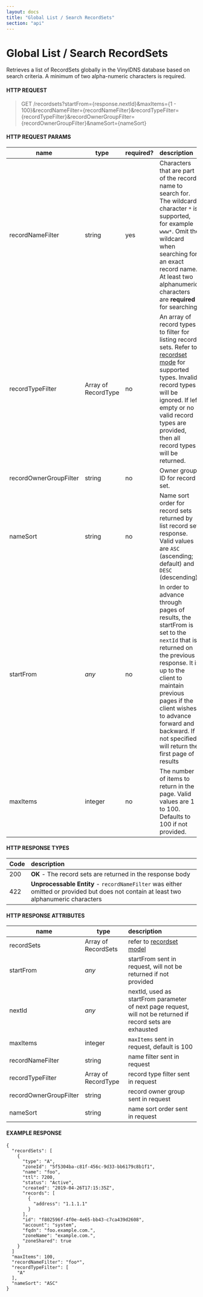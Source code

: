 ```yaml
---
layout: docs
title: "Global List / Search RecordSets"
section: "api"
---
```


# Global List / Search RecordSets

Retrieves a list of RecordSets globally in the VinylDNS database based on search criteria. A minimum of two alpha-numeric characters is required.

#### HTTP REQUEST

> GET /recordsets?startFrom={response.nextId}&maxItems={1 - 100}&recordNameFilter={recordNameFilter}&recordTypeFilter={recordTypeFilter}&recordOwnerGroupFilter={recordOwnerGroupFilter}&nameSort={nameSort}

#### HTTP REQUEST PARAMS

name          | type          | required?   | description |
 ------------ | ------------- | ----------- | :---------- |
recordNameFilter | string     | yes         | Characters that are part of the record name to search for.  The wildcard character `*` is supported, for example `www*`.  Omit the wildcard when searching for an exact record name. At least two alphanumeric characters are **required** for searching. |
recordTypeFilter | Array of RecordType | no | An array of record types to filter for listing record sets.  Refer to [recordset mode](../api/recordset-model) for supported types.  Invalid record types will be ignored.  If left empty or no valid record types are provided, then all record types will be returned. |
recordOwnerGroupFilter | string | no        | Owner group ID for record set. |
nameSort      | string        | no          | Name sort order for record sets returned by list record set response.  Valid values are `ASC` (ascending; default) and `DESC` (descending). |
startFrom     | *any*         | no          | In order to advance through pages of results, the startFrom is set to the `nextId` that is returned on the previous response.  It is up to the client to maintain previous pages if the client wishes to advance forward and backward.   If not specified, will return the first page of results |
maxItems      | integer       | no          | The number of items to return in the page.  Valid values are 1 to 100. Defaults to 100 if not provided. |

#### HTTP RESPONSE TYPES

Code          | description |
 ------------ | :---------- |
200           | **OK** - The record sets are returned in the response body |
422           | **Unprocessable Entity** - `recordNameFilter` was either omitted or provided but does not contain at least two alphanumeric characters |

#### HTTP RESPONSE ATTRIBUTES

name          | type          | description |
 ------------ | ------------- | :---------- |
recordSets    | Array of RecordSets | refer to [recordset model](../api/recordset-model) |
startFrom     | *any*         | startFrom sent in request, will not be returned if not provided |
nextId        | *any*         | nextId, used as startFrom parameter of next page request, will not be returned if record sets are exhausted |
maxItems      | integer       | `maxItems` sent in request, default is 100 |
recordNameFilter    | string  | name filter sent in request |
recordTypeFilter    | Array of RecordType | record type filter sent in request |
recordOwnerGroupFilter | string | record owner group sent in request |
nameSort      | string  | name sort order sent in request

#### EXAMPLE RESPONSE

```
{
  "recordSets": [
    {
      "type": "A",
      "zoneId": "5f5304ba-c81f-456c-9d33-bb6179c8b1f1",
      "name": "foo",
      "ttl": 7200,
      "status": "Active",
      "created": "2019-04-26T17:15:35Z",
      "records": [
        {
          "address": "1.1.1.1"
        }
      ],
      "id": "f802596f-4f0e-4e65-bb43-c7ca439d2608",
      "account": "system",
      "fqdn": "foo.example.com.",
      "zoneName": "example.com.",
      "zoneShared": true
    }
  ]
  "maxItems": 100,
  "recordNameFilter": "foo*",
  "recordTypeFilter": [
    "A"
  ],
  "nameSort": "ASC"
}
```
